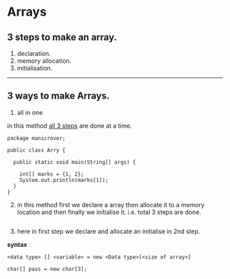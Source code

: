 # Arrays



## 3 steps to make an array.

1. declaration.
2. memory allocation.
3. initialisation.
***

## 3 ways to make Arrays.

1. all in one

in this method [all 3 steps](https://github.com/manoharthakur351/just_for_u/blob/main/Java/Basics/Arrays.md#3-steps-to-make-an-array) are done at a time.
```
package manicrover;

public class Arry {

  public static void main(String[] args) {

    int[] marks = {1, 2};
    System.out.println(marks[1]);
  }
}

```

2. in this method first we declare a array then allocate it to a memory location and then finally we initialise it.
i.e. total 3 steps are done.

```
```



3. here in first step we declare and allocate an initialise in 2nd step.

**syntax**
```
<data type> [] <variable> = new <Data type>[<size of array>]
```

```
char[] pass = new char[3];
```
